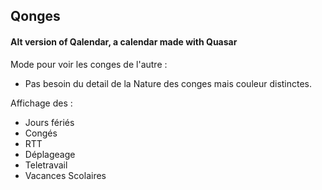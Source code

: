 ## Qonges

#### Alt version of Qalendar, a calendar made with Quasar



Mode pour voir les conges de l'autre :
- Pas besoin du detail de la Nature des conges mais couleur distinctes.

Affichage des :
- Jours fériés
- Congés
- RTT
- Déplageage
- Teletravail
- Vacances Scolaires

